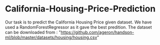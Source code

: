 # California-Housing-Price-Prediction
Our task is to predict the California Housing Price given dataset. 
We have used a RandomForestRegressor as it gave the best predition.
The dataset can be downloaded from :
"https://github.com/ageron/handson-ml/blob/master/datasets/housing/housing.csv"

